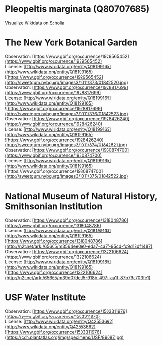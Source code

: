 
Pleopeltis marginata (Q80707685)
================================
  
Visualize Wikidata on [Scholia](https://scholia.toolforge.org/taxon/Q80707685)
# The New York Botanical Garden
  
Observation: [https://www.gbif.org/occurrence/1929565452](https://www.gbif.org/occurrence/1929565452)  
License: [http://www.wikidata.org/entity/Q18199165](http://www.wikidata.org/entity/Q18199165)  
![https://www.gbif.org/occurrence/1929565452](http://sweetgum.nybg.org/images3/1011/373/01842520.jpg)  
Observation: [https://www.gbif.org/occurrence/1928817699](https://www.gbif.org/occurrence/1928817699)  
License: [http://www.wikidata.org/entity/Q18199165](http://www.wikidata.org/entity/Q18199165)  
![https://www.gbif.org/occurrence/1928817699](http://sweetgum.nybg.org/images3/1011/376/01842523.jpg)  
Observation: [https://www.gbif.org/occurrence/1928426240](https://www.gbif.org/occurrence/1928426240)  
License: [http://www.wikidata.org/entity/Q18199165](http://www.wikidata.org/entity/Q18199165)  
![https://www.gbif.org/occurrence/1928426240](http://sweetgum.nybg.org/images3/1011/374/01842521.jpg)  
Observation: [https://www.gbif.org/occurrence/1930874700](https://www.gbif.org/occurrence/1930874700)  
License: [http://www.wikidata.org/entity/Q18199165](http://www.wikidata.org/entity/Q18199165)  
![https://www.gbif.org/occurrence/1930874700](http://sweetgum.nybg.org/images3/1011/375/01842522.jpg)
# National Museum of Natural History, Smithsonian Institution
  
Observation: [https://www.gbif.org/occurrence/1318048786](https://www.gbif.org/occurrence/1318048786)  
License: [http://www.wikidata.org/entity/Q18199165](http://www.wikidata.org/entity/Q18199165)  
![https://www.gbif.org/occurrence/1318048786](http://n2t.net/ark:/65665/m3564ee0e0-eda7-4a7f-95cd-fc9d13df1487)  
Observation: [https://www.gbif.org/occurrence/1322106624](https://www.gbif.org/occurrence/1322106624)  
License: [http://www.wikidata.org/entity/Q18199165](http://www.wikidata.org/entity/Q18199165)  
![https://www.gbif.org/occurrence/1322106624](http://n2t.net/ark:/65665/m39d07ded5-918b-497f-aa1f-87b79c703fe1)
# USF Water Institute
  
Observation: [https://www.gbif.org/occurrence/1503311976](https://www.gbif.org/occurrence/1503311976)  
License: [http://www.wikidata.org/entity/Q42553662](http://www.wikidata.org/entity/Q42553662)  
![https://www.gbif.org/occurrence/1503311976](https://cdn.plantatlas.org/img/specimens/USF/89087.jpg)